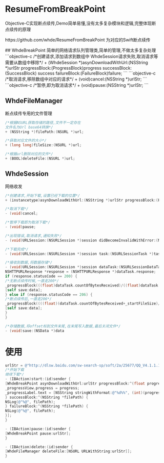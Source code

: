 # ResumeFromBreakPoint
<p>Objective-C实现断点续传,Demo简单易懂,没有太多复杂模块和逻辑,完整体现断点续传的原理<p>
<p>https://github.com/whde/ResumeFromBreakPoint 为对应的Swift断点续传<p>
## WhdeBreakPoint
简单的网络请求队列管理类,简单的管理,不做太多复杂处理
```objective-c
/*创建请求,添加请求到数组中
WhdeSession请求失败,取消请求等需要从数组中移除*/
+ (WhdeSession *)asynDownloadWithUrl:(NSString *)urlStr progressBlock:(ProgressBlock)progress successBlock:(SuccessBlock) success failureBlock:(FailureBlock)failure;
```
```objective-c
/*取消请求,移除数组中对应的请求*/
+ (void)cancel:(NSString *)urlStr;
```
```objective-c
/*暂停,即为取消请求*/
+ (void)pause:(NSString *)urlStr;
```

## WhdeFileManager
断点续传专用的文件管理
```objective-c
/*根据NSURL获取存储的路径,文件不一定存在
文件名为Url base64转换*/
+ (NSString *)filePath:(NSURL *)url;
```
```objective-c
/*获取对应文件的大小*/
+ (long long)fileSize:(NSURL *)url;
```
```objective-c
/*根据url删除对应的文件*/
+ (BOOL)deleteFile:(NSURL *)url;
```
## WhdeSession
网络收发
```objective-c
/*创建请求,开始下载,设置已经下载的位置*/
+ (instancetype)asynDownloadWithUrl:(NSString *)urlStr progressBlock:(ProgressBlock)progress successBlock:(SuccessBlock) success failureBlock:(FailureBlock)failure callCancelBlock:(CallCancel)callCancel;
```
```objective-c
/*取消下载*/
- (void)cancel;
```
```objective-c
/*暂停下载即为取消下载*/
- (void)pause;
```
```objective-c
/*出现错误,取消请求,通知失败*/
- (void)URLSession:(NSURLSession *)session didBecomeInvalidWithError:(NSError *)error;
```
```objective-c
/*下载完成*/
- (void)URLSession:(NSURLSession *)session task:(NSURLSessionTask *)task didCompleteWithError:(NSError *)error;
```
```objective-c
/*接收到数据,将数据存储*/
- (void)URLSession:(NSURLSession *)session dataTask:(NSURLSessionDataTask *)dataTask didReceiveData:(NSData *)data {
NSHTTPURLResponse *response = (NSHTTPURLResponse *)dataTask.response;
if (response.statusCode == 200) {
/*无断点续传时候,一直走200*/
_progressBlock(((float)dataTask.countOfBytesReceived)/((float)dataTask.countOfBytesExpectedToReceive), dataTask.countOfBytesReceived, dataTask.countOfBytesExpectedToReceive);
[self save:data];
} else if (response.statusCode == 206) {
/*断点续传后,一直走206*/
_progressBlock((((float)(dataTask.countOfBytesReceived+_startFileSize)/(float)(dataTask.countOfBytesExpectedToReceive+_startFileSize))), dataTask.countOfBytesReceived, dataTask.countOfBytesExpectedToReceive);
[self save:data];
}
}
```
```objective-c
/*存储数据,将offset标到文件末尾,在末尾写入数据,最后关闭文件*/
- (void)save:(NSData *)data 
```
# 使用
```objective-c
urlStr = @"http://dlsw.baidu.com/sw-search-sp/soft/2a/25677/QQ_V4.1.1.1456905733.dmg";
/*开始下载
继续下载*/
- (IBAction)start:(id)sender {
[WhdeBreakPoint asynDownloadWithUrl:urlStr progressBlock:^(float progress, long long receiveByte, long long allByte) {
_progressView.progress = progress;
_progressLabel.text = [NSString stringWithFormat:@"%d%%", (int)(progress*100)];
} successBlock:^(NSString *filePath) {
NSLog(@"%@", filePath);
} failureBlock:^(NSString *filePath) {
NSLog(@"%@", filePath);
}];
}

- (IBAction)pause:(id)sender {
[WhdeBreakPoint pause:urlStr];
}

- (IBAction)delete:(id)sender {
[WhdeFileManager deleteFile:[NSURL URLWithString:urlStr]];
}
```
